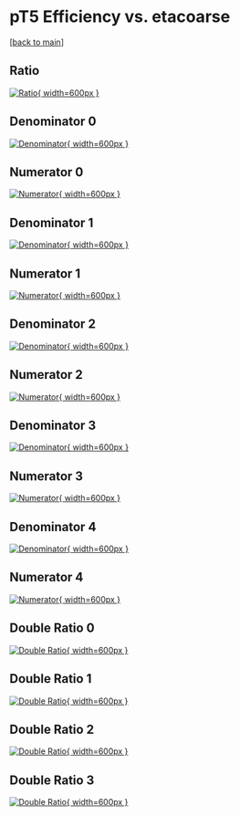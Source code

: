 # pT5 Efficiency vs. etacoarse

[[back to main](./)]



## Ratio

[![Ratio](../mtv/var/pT5_loweta_13_-1_eff_etacoarse.png){ width=600px }](../mtv/var/pT5_loweta_13_-1_eff_etacoarse.pdf)

## Denominator 0

[![Denominator](../mtv/den/pT5_loweta_13_-1_eff_etacoarse_den0.png){ width=600px }](../mtv/den/pT5_loweta_13_-1_eff_etacoarse_den0.pdf)

## Numerator 0

[![Numerator](../mtv/num/pT5_loweta_13_-1_eff_etacoarse_num0.png){ width=600px }](../mtv/num/pT5_loweta_13_-1_eff_etacoarse_num0.pdf)

## Denominator 1

[![Denominator](../mtv/den/pT5_loweta_13_-1_eff_etacoarse_den1.png){ width=600px }](../mtv/den/pT5_loweta_13_-1_eff_etacoarse_den1.pdf)

## Numerator 1

[![Numerator](../mtv/num/pT5_loweta_13_-1_eff_etacoarse_num1.png){ width=600px }](../mtv/num/pT5_loweta_13_-1_eff_etacoarse_num1.pdf)

## Denominator 2

[![Denominator](../mtv/den/pT5_loweta_13_-1_eff_etacoarse_den2.png){ width=600px }](../mtv/den/pT5_loweta_13_-1_eff_etacoarse_den2.pdf)

## Numerator 2

[![Numerator](../mtv/num/pT5_loweta_13_-1_eff_etacoarse_num2.png){ width=600px }](../mtv/num/pT5_loweta_13_-1_eff_etacoarse_num2.pdf)

## Denominator 3

[![Denominator](../mtv/den/pT5_loweta_13_-1_eff_etacoarse_den3.png){ width=600px }](../mtv/den/pT5_loweta_13_-1_eff_etacoarse_den3.pdf)

## Numerator 3

[![Numerator](../mtv/num/pT5_loweta_13_-1_eff_etacoarse_num3.png){ width=600px }](../mtv/num/pT5_loweta_13_-1_eff_etacoarse_num3.pdf)

## Denominator 4

[![Denominator](../mtv/den/pT5_loweta_13_-1_eff_etacoarse_den4.png){ width=600px }](../mtv/den/pT5_loweta_13_-1_eff_etacoarse_den4.pdf)

## Numerator 4

[![Numerator](../mtv/num/pT5_loweta_13_-1_eff_etacoarse_num4.png){ width=600px }](../mtv/num/pT5_loweta_13_-1_eff_etacoarse_num4.pdf)

## Double Ratio 0

[![Double Ratio](../mtv/ratio/pT5_loweta_13_-1_eff_etacoarse_ratio0.png){ width=600px }](../mtv/ratio/pT5_loweta_13_-1_eff_etacoarse_ratio0.pdf)

## Double Ratio 1

[![Double Ratio](../mtv/ratio/pT5_loweta_13_-1_eff_etacoarse_ratio1.png){ width=600px }](../mtv/ratio/pT5_loweta_13_-1_eff_etacoarse_ratio1.pdf)

## Double Ratio 2

[![Double Ratio](../mtv/ratio/pT5_loweta_13_-1_eff_etacoarse_ratio2.png){ width=600px }](../mtv/ratio/pT5_loweta_13_-1_eff_etacoarse_ratio2.pdf)

## Double Ratio 3

[![Double Ratio](../mtv/ratio/pT5_loweta_13_-1_eff_etacoarse_ratio3.png){ width=600px }](../mtv/ratio/pT5_loweta_13_-1_eff_etacoarse_ratio3.pdf)

